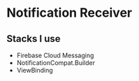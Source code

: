 # Notification Receiver

## Stacks I use
- Firebase Cloud Messaging
- NotificationCompat.Builder
- ViewBinding
